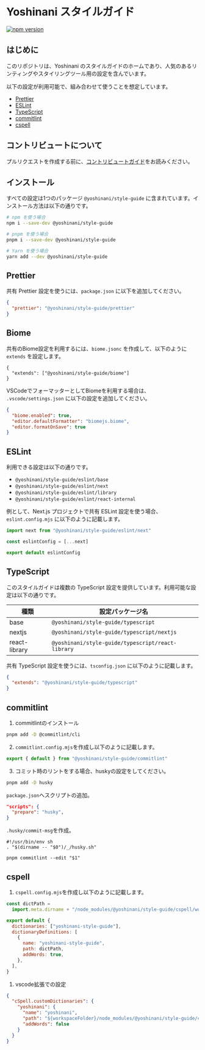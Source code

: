 # Yoshinani スタイルガイド

[![npm version](https://badge.fury.io/js/@yoshinani%2Fstyle-guide.svg)](https://badge.fury.io/js/@yoshinani%2Fstyle-guide)

## はじめに

このリポジトリは、Yoshinani のスタイルガイドのホームであり、人気のあるリンティングやスタイリングツール用の設定を含んでいます。

以下の設定が利用可能で、組み合わせて使うことを想定しています。

- [Prettier](#prettier)
- [ESLint](#eslint)
- [TypeScript](#typescript)
- [commitlint](#commitlint)
- [cspell](#cspell)

## コントリビュートについて

プルリクエストを作成する前に、[コントリビュートガイド](https://github.com/yoshinani-dev/style-guide/blob/main/CONTRIBUTING.md)をお読みください。

## インストール

すべての設定は1つのパッケージ `@yoshinani/style-guide` に含まれています。インストール方法は以下の通りです。

```sh
# npm を使う場合
npm i --save-dev @yoshinani/style-guide

# pnpm を使う場合
pnpm i --save-dev @yoshinani/style-guide

# Yarn を使う場合
yarn add --dev @yoshinani/style-guide
```

## Prettier

共有 Prettier 設定を使うには、`package.json` に以下を追加してください。

```json
{
  "prettier": "@yoshinani/style-guide/prettier"
}
```

## Biome

共有のBiome設定を利用するには、`biome.jsonc` を作成して、以下のように `extends` を設定します。

```jsonc
{
  "extends": ["@yoshinani/style-guide/biome"]
}
```

VSCodeでフォーマッターとしてBiomeを利用する場合は、 `.vscode/settings.json` に以下の設定を追加してください。

```json
{
  "biome.enabled": true,
  "editor.defaultFormatter": "biomejs.biome",
  "editor.formatOnSave": true
}
```

## ESLint

利用できる設定は以下の通りです。

- `@yoshinani/style-guide/eslint/base`
- `@yoshinani/style-guide/eslint/next`
- `@yoshinani/style-guide/eslint/library`
- `@yoshinani/style-guide/eslint/react-internal`

例として、Next.js プロジェクトで共有 ESLint 設定を使う場合、`eslint.config.mjs` に以下のように記載します。

```js
import next from "@yoshinani/style-guide/eslint/next"

const eslintConfig = [...next]

export default eslintConfig
```

## TypeScript

このスタイルガイドは複数の TypeScript 設定を提供しています。利用可能な設定は以下の通りです。

| 種類          | 設定パッケージ名                                  |
| ------------- | ------------------------------------------------- |
| base          | `@yoshinani/style-guide/typescript`               |
| nextjs        | `@yoshinani/style-guide/typescript/nextjs`        |
| react-library | `@yoshinani/style-guide/typescript/react-library` |

共有 TypeScript 設定を使うには、`tsconfig.json` に以下のように記載します。

```json
{
  "extends": "@yoshinani/style-guide/typescript"
}
```

## commitlint

1. commitlintのインストール

```bash
pnpm add -D @commitlint/cli
```

2. `commitlint.config.mjs`を作成し以下のように記載します。

```js
export { default } from "@yoshinani/style-guide/commitlint"
```

3. コミット時のリントをする場合、huskyの設定をしてください。

```bash
pnpm add -D husky
```

`package.json`へスクリプトの追加。

```json:package.json
"scripts": {
  "prepare": "husky",
}
```

`.husky/commit-msg`を作成。

```bash:.husky/commit-msg
#!/usr/bin/env sh
. "$(dirname -- "$0")/_/husky.sh"

pnpm commitlint --edit "$1"
```

## cspell

1. `cspell.config.mjs`を作成し以下のように記載します。

```js
const dictPath =
  import.meta.dirname + "/node_modules/@yoshinani/style-guide/cspell/words.txt"

export default {
  dictionaries: ["yoshinani-style-guide"],
  dictionaryDefinitions: [
    {
      name: "yoshinani-style-guide",
      path: dictPath,
      addWords: true,
    },
  ],
}
```

1. vscode拡張での設定

```json
{
  "cSpell.customDictionaries": {
    "yoshinani": {
      "name": "yoshinani",
      "path": "${workspaceFolder}/node_modules/@yoshinani/style-guide/cspell/words.txt",
      "addWords": false
    }
  }
}
```
